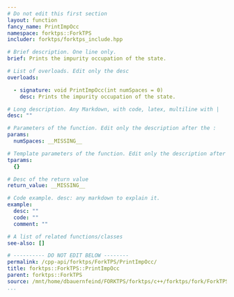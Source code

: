 ```yaml
---
# Do not edit this first section
layout: function
fancy_name: PrintImpOcc
namespace: forktps::ForkTPS
includer: forktps/forktps_include.hpp

# Brief description. One line only.
brief: Prints the impurity occupation of the state.

# List of overloads. Edit only the desc
overloads:

  - signature: void PrintImpOcc(int numSpaces = 0)
    desc: Prints the impurity occupation of the state.

# Long description. Any Markdown, with code, latex, multiline with |
desc: ""

# Parameters of the function. Edit only the description after the :
params:
  numSpaces: __MISSING__

# Template parameters of the function. Edit only the description after the :
tparams:
  {}

# Desc of the return value
return_value: __MISSING__

# Code example. desc: any markdown to explain it.
example:
  desc: ""
  code: ""
  comment: ""

# A list of related functions/classes
see-also: []

# ---------- DO NOT EDIT BELOW --------
permalink: /cpp-api/forktps/ForkTPS/PrintImpOcc/
title: forktps::ForkTPS::PrintImpOcc
parent: forktps::ForkTPS
source: /mnt/home/dbauernfeind/FORKTPS/forktps/c++/forktps/fork/ForkTPS.hpp
...
```



